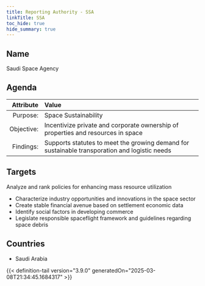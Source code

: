 ```yaml
---
title: Reporting Authority - SSA
linkTitle: SSA
toc_hide: true
hide_summary: true
---
```

<!-- This is generated by the MarsSim HelpGenertor, do not edit. -->

## Name
Saudi Space Agency

## Agenda

| Attribute      | Value |
|--------:|:------|
|Purpose:|Space Sustainability|
|Objective:|Incentivize private and corporate ownership of properties and resources in space|
|Findings:|Supports statutes to meet the growing demand for sustainable transporation and logistic needs|

## Targets

Analyze and rank policies for enhancing mass resource utilization

* Characterize industry opportunities and innovations in the space sector
* Create stable financial avenue based on settlement economic data
* Identify social factors in developing commerce
* Legislate responsible spaceflight framework and guidelines regarding space debris

## Countries

* Saudi Arabia


{{< definition-tail version="3.9.0" generatedOn="2025-03-08T21:34:45.1684317" >}}

